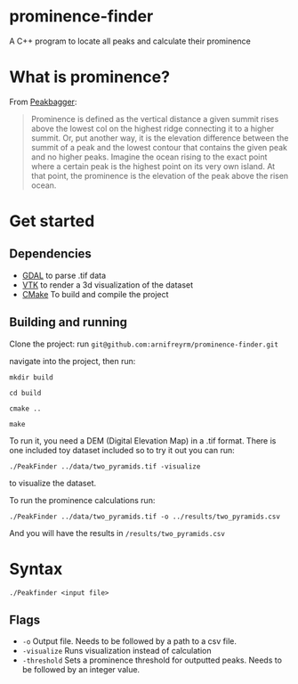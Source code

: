 # prominence-finder
A C++ program to locate all peaks and calculate their prominence


# What is prominence?

From [Peakbagger](https://www.peakbagger.com/Help/Glossary.aspx#prom):
>Prominence is defined as the vertical distance a given summit rises above the lowest col on the highest ridge connecting it to a higher summit. Or, put another way, it is the elevation difference between the summit of a peak and the lowest contour that contains the given peak and no higher peaks. Imagine the ocean rising to the exact point where a certain peak is the highest point on its very own island. At that point, the prominence is the elevation of the peak above the risen ocean.

# Get started

## Dependencies
- [GDAL](https://gdal.org/download.html) to parse .tif data
- [VTK](https://vtk.org/download/) to render a 3d visualization of the dataset
- [CMake](https://cmake.org/cmake/help/latest/command/install.html) To build and compile the project

## Building and running

Clone the project: run ```git@github.com:arnifreyrm/prominence-finder.git```

navigate into the project, then run:

```mkdir build```

```cd build```

```cmake ..```

```make```

To run it, you need a DEM (Digital Elevation Map) in a .tif format. There is one included toy dataset included so to try it out you can run: 

```./PeakFinder ../data/two_pyramids.tif -visualize```

to visualize the dataset.

To run the prominence calculations run:

```./PeakFinder ../data/two_pyramids.tif -o ../results/two_pyramids.csv```

And you will have the results in ```/results/two_pyramids.csv```

# Syntax

```./Peakfinder <input file>```

## Flags
-  `-o` Output file. Needs to be followed by a path to a csv file.
-  `-visualize` Runs visualization instead of calculation
-  `-threshold` Sets a prominence threshold for outputted peaks. Needs to be followed by an integer value.
